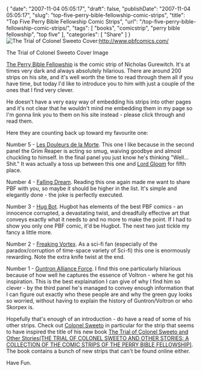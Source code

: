 {
    "date": "2007-11-04 05:05:17",
    "draft": false,
    "publishDate": "2007-11-04 05:05:17",
    "slug": "top-five-perry-bible-fellowship-comic-strips",
    "title": "Top Five Perry Bible Fellowship Comic Strips",
    "url": "\/top-five-perry-bible-fellowship-comic-strips\/",
    "tags": [
        "books",
        "comicstrip",
        "perry bible fellowship",
        "top five"
    ],
    "categories": [
        "Share"
    ]
}![The Trial of Colonel Sweeto
Cover](//the.geekorium.com.au/wp-content/uploads/Cover-CU.jpg "The Trial of Colonel Sweeto Cover"):http://www.pbfcomics.com/

The Trial of Colonel Sweeto Cover Image

[The Perry Bible Fellowship](http://www.pbfcomics.com/) is the comic
strip of Nicholas Gurewitch. It's at times very dark and always
absolutely hilarious. There are around 200 strips on his site, and it's
well worth the time to read through them all if you have time, but today
I'd like to introduce you to him with just a couple of the ones that I
find very clever.

He doesn't have a very easy way of embedding his strips into other pages
and it's not clear that he wouldn't mind me embedding them in my page so
I'm gonna link you to them on his site instead - please click through
and read them.

Here they are counting back up toward my favourite one:

Number 5 - [Les Douleurs de la
Morte](http://pbfcomics.com/comics/les-douleurs-de-la-morte/). This one
I like because in the second panel the Grim Reaper is acting so smug,
waiving goodbye and almost chuckling to himself. In the final panel you
just know he's thinking "Well... Shit." It was actually a toss up
between this one and [Lord
Gloom](http://pbfcomics.com/comics/lord-gloom/) for fifth place.

Number 4 - [Falling Dream](http://pbfcomics.com/comics/falling-dream/).
Reading this one again made me want to share PBF with you, so maybe it
should be higher in the list. It's simple and elegantly done - the joke
is perfectly executed.

Number 3 - [Hug Bot](http://pbfcomics.com/comics/hug-bot/). Hugbot has
elements of the best PBF comics - an innocence corrupted, a devastating
twist, and dreadfully effective art that conveys exactly what it needs
to and no more to make the point. If I had to show you only one PBF
comic, it'd be Hugbot. The next two just tickle my fancy a little more.

Number 2 - [Freaking
Vortex](http://pbfcomics.com/comics/freaking_vortex/). As a sci-fi fan
(especially of the paradox/corruption of time-space variety of Sci-fi)
this one is enormously rewarding. Note the extra knife twist at the end.

Number 1 - [Guntron Alliance
Force](http://pbfcomics.com/comics/guntron/). I find this one
particularly hilarious because of how well he captures the essence of
Voltron - where he got his inspiration. This is the best explaination I
can give of why I find him so clever - by the third panel he's managed
to convey enough information that I can figure out exactly who these
people are and why the green guy looks so worried, without having to
explain the history of Guntron/Voltron or who Skorpex is.

Hopefully that's enough of an introduction - do have a read of some of
his other strips. Check out [Colonel
Sweeto](http://pbfcomics.com/comics/colonel-sweeto/) in particular for
the strip that seems to have inspired the title of his new book [The
Trial of Colonel Sweeto and Other Stories(THE TRIAL OF COLONEL SWEETO
AND OTHER STORIES: A COLLECTION OF THE COMIC STRIPS OF THE PERRY BIBLE
FELLOWSHIP)](http://perrible.bigcartel.com/product/1st-pbf-collection-the-trial-of-colonel-sweeto-and-other-stories).
The book contains a bunch of new strips that can't be found online
either.

Have Fun.